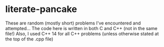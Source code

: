 # **literate-pancake**
These are random (mostly short) problems I've encountered and attempted... The code here is written in both C and C++ (not in the same file!)
Also, I used C++ 14 for all C++ problems (unless otherwise stated at the top of the .cpp file)
